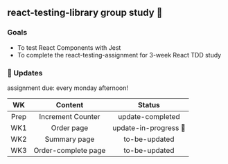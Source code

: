 ## react-testing-library group study 📲

### Goals
- To test React Components with Jest
- To complete the react-testing-assignment for 3-week React TDD study
### 📗 Updates
assignment due: every monday afternoon!

| WK | Content | Status | 
| :--: | :-----------------: | :------------: |
|  Prep | Increment Counter  | update-completed |  
|  WK1 | Order page | update-in-progress 🍨 |  
|  WK2 | Summary page | to-be-updated  |  
|  WK3 | Order-complete page | to-be-updated | 

